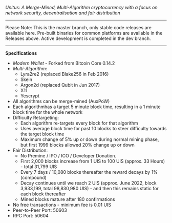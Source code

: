 *Unitus: A Merge-Mined, Multi-Algorithm cryptocurrency with a focus on network security, decentralisation and fair distribution*

---

Please Note: This is the master branch, only stable code releases are available here. Pre-built binaries for common platforms  are available in the Releases above. Active development is completed in the dev branch.

---

**Specifications**

* _Modern Wallet_ - Forked from Bitcoin Core 0.14.2
* _Multi-Algorithm_:
  * Lyra2re2 (replaced Blake256 in Feb 2016)
  * Skein
  * Argon2d (replaced Qubit in Jun 2017)
  * X11
  * Yescrypt
* All algorithms can be merge-mined (AuxPoW)
* Each algorithmhas a target 5 minute block time, resulting in a 1 minute block time for the whole network
* Difficulty Retargeting:
  * Each algorithm re-targets every block for that algorithm
  * Uses average block time for past 10 blocks to steer difficulty towards the target block time
  * Maximum change of 5% up or down during normal mining phase, but first 1999 blocks allowed 20% change up or down
* Fair Distribution:
  * No Premine / IPO / ICO / Developer Donation.
  * First 2,000 blocks increase from 1 UIS to 100 UIS (approx. 33 Hours) - total 31,799 UIS
  * Every 7 days / 10,080 blocks thereafter the reward decays by 1% (compound)
  * Decay continues until we reach 2 UIS (approx. June 2022, block 3,933,199, total 98,830,980 UIS) - and then this remains static for each block thereafter
  * Mined blocks mature after 180 confirmations
* No free transactions - minimum fee is 0.01 UIS
* Peer-to-Peer Port: 50603
* RPC Port: 50604


